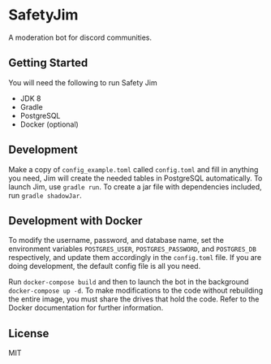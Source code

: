 # SafetyJim 
A moderation bot for discord communities.


## Getting Started

You will need the following to run Safety Jim

- JDK 8
- Gradle
- PostgreSQL
- Docker (optional)

## Development
Make a copy of `config_example.toml` called `config.toml` and fill in anything you need, Jim will create the needed tables in PostgreSQL automatically. To launch Jim, use `gradle run`. To create a jar file with dependencies included, run `gradle shadowJar`.

## Development with Docker
To modify the username, password, and database name, set the environment variables `POSTGRES_USER`, `POSTGRES_PASSWORD`, and `POSTGRES_DB` respectively, and update them accordingly in the `config.toml` file. If you are doing development, the default config file is all you need. 

Run `docker-compose build` and then to launch the bot in the background `docker-compose up -d`. To make modifications to the code without rebuilding the entire image, you must share the drives that hold the code. Refer to the Docker documentation for further information. 

## License
MIT

